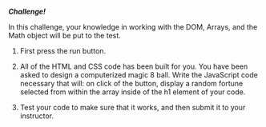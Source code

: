 **_Challenge!_** 

In this challenge, your knowledge in working with the DOM, Arrays, and the Math object will be put to the test. 

1. First press the run button.

2. All of the HTML and CSS code has been built for you.  You have been asked to design a computerized magic 8 ball. Write the JavaScript code necessary that will: on click of the button, display a random fortune selected from within the array inside of the h1 element of your code.  

3. Test your code to make sure that it works, and then submit it to your instructor.

